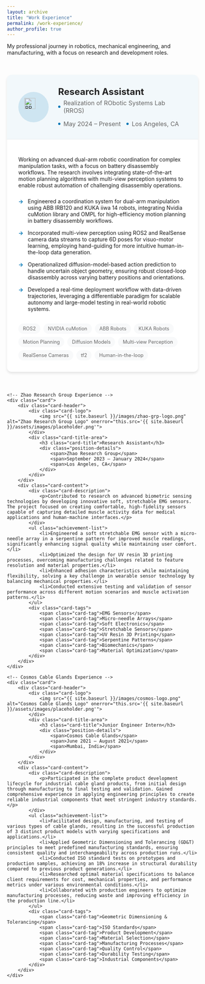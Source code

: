```yaml
---
layout: archive
title: "Work Experience"
permalink: /work-experience/
author_profile: true
---
```


<style>
    :root {
        --primary-color: #333;
        --secondary-color: #666;
        --accent-color: #0077B5;
        --light-bg: #f8f9fa;
        --dark-bg: #222;
        --card-shadow: 0 4px 6px rgba(0,0,0,0.1);
        --card-hover-shadow: 0 10px 15px rgba(0,0,0,0.15);
        --transition-speed: 0.3s;
    }

    .card-container {
        display: grid;
        grid-template-columns: 1fr;
        gap: 40px;
        margin: 50px 0 60px;
    }

    .card {
        background-color: white;
        border-radius: 12px;
        overflow: hidden;
        box-shadow: var(--card-shadow);
        transition: transform var(--transition-speed), box-shadow var(--transition-speed);
    }

    .card:hover {
        transform: translateY(-5px);
        box-shadow: var(--card-hover-shadow);
    }

    .card-header {
        display: flex;
        align-items: center;
        padding: 30px;
        background-color: rgba(0, 119, 181, 0.05);
        border-bottom: 1px solid rgba(0, 0, 0, 0.05);
    }

    .card-logo {
        width: 80px;
        height: 80px;
        border-radius: 50%;
        background-color: rgba(0, 119, 181, 0.15);
        display: flex;
        justify-content: center;
        align-items: center;
        margin-right: 25px;
        flex-shrink: 0;
    }

    .card-logo img {
        width: 60%;
        height: 60%;
        object-fit: contain;
    }

    .card-title-area {
        flex-grow: 1;
    }

    .card-title {
        font-size: 1.5rem;
        margin: 0 0 5px 0;
        color: var(--dark-bg);
    }

    .position-details {
        font-size: 1rem;
        color: var(--secondary-color);
        margin: 0;
        display: flex;
        flex-wrap: wrap;
        gap: 15px;
    }

    .position-details span {
        display: flex;
        align-items: center;
    }

    .position-details span:before {
        content: '';
        display: inline-block;
        width: 6px;
        height: 6px;
        border-radius: 50%;
        background-color: var(--accent-color);
        margin-right: 8px;
    }

    .card-content {
        padding: 30px;
    }

    .card-description {
        margin-bottom: 25px;
    }

    .achievement-list {
        list-style-type: none;
        padding: 0;
        margin: 0;
    }

    .achievement-list li {
        padding-left: 25px;
        position: relative;
        margin-bottom: 15px;
    }

    .achievement-list li:before {
        content: '→';
        position: absolute;
        left: 0;
        color: var(--accent-color);
        font-weight: bold;
    }

    .card-tags {
        display: flex;
        flex-wrap: wrap;
        gap: 8px;
        margin-top: 30px;
    }

    .card-tag {
        font-size: 0.8rem;
        background-color: var(--light-bg);
        color: var(--secondary-color);
        padding: 6px 12px;
        border-radius: 50px;
        transition: background-color var(--transition-speed);
    }

    .card-tag:hover {
        background-color: rgba(0, 119, 181, 0.1);
    }

    @media (max-width: 768px) {
        .card-header {
            flex-direction: column;
            text-align: center;
        }
        
        .card-logo {
            margin-right: 0;
            margin-bottom: 15px;
        }
        
        .position-details {
            justify-content: center;
        }
    }
</style>

<p class="page-description">My professional journey in robotics, mechanical engineering, and manufacturing, with a focus on research and development roles.</p>

<div class="card-container">
    <!-- RROS Lab Experience -->
    <div class="card">
        <div class="card-header">
            <div class="card-logo">
                <img src="{{ site.baseurl }}/images/rros-logo.png" alt="RROS Lab Logo" onerror="this.src='{{ site.baseurl }}/assets/images/placeholder.png'">
            </div>
            <div class="card-title-area">
                <h3 class="card-title">Research Assistant</h3>
                <div class="position-details">
                    <span>Realization of RObotic Systems Lab (RROS)</span>
                    <span>May 2024 – Present</span>
                    <span>Los Angeles, CA</span>
                </div>
            </div>
        </div>
        <div class="card-content">
            <div class="card-description">
                <p>Working on advanced dual-arm robotic coordination for complex manipulation tasks, with a focus on battery disassembly workflows. The research involves integrating state-of-the-art motion planning algorithms with multi-view perception systems to enable robust automation of challenging disassembly operations.</p>
            </div>
            <ul class="achievement-list">
                <li>Engineered a coordination system for dual-arm manipulation using ABB IRB120 and KUKA iiwa 14 robots, integrating Nvidia cuMotion library and OMPL for high-efficiency motion planning in battery disassembly workflows.</li>
                <li>Incorporated multi-view perception using ROS2 and RealSense camera data streams to capture 6D poses for visuo-motor learning, employing hand-guiding for more intuitive human-in-the-loop data generation.</li>
                <li>Operationalized diffusion-model-based action prediction to handle uncertain object geometry, ensuring robust closed-loop disassembly across varying battery positions and orientations.</li>
                <li>Developed a real-time deployment workflow with data-driven trajectories, leveraging a differentiable paradigm for scalable autonomy and large-model testing in real-world robotic systems.</li>
            </ul>
            <div class="card-tags">
                <span class="card-tag">ROS2</span>
                <span class="card-tag">NVIDIA cuMotion</span>
                <span class="card-tag">ABB Robots</span>
                <span class="card-tag">KUKA Robots</span>
                <span class="card-tag">Motion Planning</span>
                <span class="card-tag">Diffusion Models</span>
                <span class="card-tag">Multi-view Perception</span>
                <span class="card-tag">RealSense Cameras</span>
                <span class="card-tag">tf2</span>
                <span class="card-tag">Human-in-the-loop</span>
            </div>
        </div>
    </div>

    <!-- Zhao Research Group Experience -->
    <div class="card">
        <div class="card-header">
            <div class="card-logo">
                <img src="{{ site.baseurl }}/images/zhao-grp-logo.png" alt="Zhao Research Group Logo" onerror="this.src='{{ site.baseurl }}/assets/images/placeholder.png'">
            </div>
            <div class="card-title-area">
                <h3 class="card-title">Research Assistant</h3>
                <div class="position-details">
                    <span>Zhao Research Group</span>
                    <span>September 2023 – January 2024</span>
                    <span>Los Angeles, CA</span>
                </div>
            </div>
        </div>
        <div class="card-content">
            <div class="card-description">
                <p>Contributed to research on advanced biometric sensing technologies by developing innovative soft, stretchable EMG sensors. The project focused on creating comfortable, high-fidelity sensors capable of capturing detailed muscle activity data for medical applications and human-machine interfaces.</p>
            </div>
            <ul class="achievement-list">
                <li>Engineered a soft stretchable EMG sensor with a micro-needle array in a serpentine pattern for improved muscle readings, significantly enhancing signal quality while maintaining user comfort.</li>
                <li>Optimized the design for UV resin 3D printing processes, overcoming manufacturing challenges related to feature resolution and material properties.</li>
                <li>Enhanced adhesion characteristics while maintaining flexibility, solving a key challenge in wearable sensor technology by balancing mechanical properties.</li>
                <li>Conducted extensive testing and validation of sensor performance across different motion scenarios and muscle activation patterns.</li>
            </ul>
            <div class="card-tags">
                <span class="card-tag">EMG Sensors</span>
                <span class="card-tag">Micro-needle Arrays</span>
                <span class="card-tag">Soft Electronics</span>
                <span class="card-tag">Stretchable Sensors</span>
                <span class="card-tag">UV Resin 3D Printing</span>
                <span class="card-tag">Serpentine Patterns</span>
                <span class="card-tag">Biomechanics</span>
                <span class="card-tag">Material Optimization</span>
            </div>
        </div>
    </div>

    <!-- Cosmos Cable Glands Experience -->
    <div class="card">
        <div class="card-header">
            <div class="card-logo">
                <img src="{{ site.baseurl }}/images/cosmos-logo.png" alt="Cosmos Cable Glands Logo" onerror="this.src='{{ site.baseurl }}/assets/images/placeholder.png'">
            </div>
            <div class="card-title-area">
                <h3 class="card-title">Junior Engineer Intern</h3>
                <div class="position-details">
                    <span>Cosmos Cable Glands</span>
                    <span>June 2021 – August 2021</span>
                    <span>Mumbai, India</span>
                </div>
            </div>
        </div>
        <div class="card-content">
            <div class="card-description">
                <p>Participated in the complete product development lifecycle for industrial cable gland products, from initial design through manufacturing to final testing and validation. Gained comprehensive experience in applying engineering principles to create reliable industrial components that meet stringent industry standards.</p>
            </div>
            <ul class="achievement-list">
                <li>Facilitated design, manufacturing, and testing of various types of cable glands, resulting in the successful production of 3 distinct product models with varying specifications and applications.</li>
                <li>Applied Geometric Dimensioning and Tolerancing (GD&T) principles to meet predefined manufacturing standards, ensuring consistent quality and interchangeability across production runs.</li>
                <li>Conducted ISO standard tests on prototypes and production samples, achieving an 18% increase in structural durability compared to previous product generations.</li>
                <li>Researched optimal material specifications to balance client requirements for cost, mechanical properties, and performance metrics under various environmental conditions.</li>
                <li>Collaborated with production engineers to optimize manufacturing processes, reducing waste and improving efficiency in the production line.</li>
            </ul>
            <div class="card-tags">
                <span class="card-tag">Geometric Dimensioning & Tolerancing</span>
                <span class="card-tag">ISO Standards</span>
                <span class="card-tag">Product Development</span>
                <span class="card-tag">Material Selection</span>
                <span class="card-tag">Manufacturing Processes</span>
                <span class="card-tag">Quality Control</span>
                <span class="card-tag">Durability Testing</span>
                <span class="card-tag">Industrial Components</span>
            </div>
        </div>
    </div>
</div>